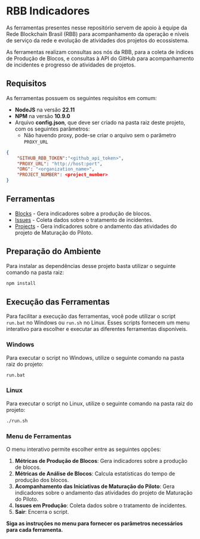 # RBB Indicadores

As ferramentas presentes nesse repositório servem de apoio à equipe da Rede Blockchain Brasil (RBB) para acompanhamento da operação e níveis de serviço da rede e evolução de atividades dos projetos do ecossistema.

As ferramentas realizam consultas aos nós da RBB, para a coleta de índices de Produção de Blocos, e consultas à API do GitHub para acompanhamento de incidentes e progresso de atividades de projetos.

## Requisitos

As ferramentas possuem os seguintes requisitos em comum:

- **NodeJS** na versão **22.11**
- **NPM** na versão **10.9.0**
- Arquivo **config.json**, que deve ser criado na pasta raiz deste projeto, com os seguintes parâmetros:
  - Não havendo proxy, pode-se criar o arquivo sem o parâmetro `PROXY_URL`

```json
{   
    "GITHUB_RBB_TOKEN":"<github_api_token>",
    "PROXY_URL": "http://host:port",
    "ORG": "<organization_name>",
    "PROJECT_NUMBER": <project_number>
}
```

## Ferramentas

- [Blocks](Blocks/README.md) - Gera indicadores sobre a produção de blocos.
- [Issues](Issues/README.md) - Coleta dados sobre o tratamento de incidentes.
- [Projects](Projects/README.md) - Gera indicadores sobre o andamento das atividades do projeto de Maturação do Piloto.

## Preparação do Ambiente

Para instalar as dependências desse projeto basta utilizar o seguinte comando na pasta raiz:

```javascript
npm install
```

## Execução das Ferramentas

Para facilitar a execução das ferramentas, você pode utilizar o script `run.bat` no Windows ou `run.sh` no Linux. Esses scripts fornecem um menu interativo para escolher e executar as diferentes ferramentas disponíveis.

### Windows

Para executar o script no Windows, utilize o seguinte comando na pasta raiz do projeto:

```sh
run.bat
```

### Linux

Para executar o script no Linux, utilize o seguinte comando na pasta raiz do projeto:

```sh
./run.sh
```

### Menu de Ferramentas

O menu interativo permite escolher entre as seguintes opções:

1. **Métricas de Produção de Blocos**: Gera indicadores sobre a produção de blocos.
2. **Métricas de Análise de Blocos**: Calcula estatísticas do tempo de produção dos blocos.
3. **Acompanhamento das Iniciativas de Maturação do Piloto**: Gera indicadores sobre o andamento das atividades do projeto de Maturação do Piloto.
4. **Issues em Produção**: Coleta dados sobre o tratamento de incidentes.
5. **Sair**: Encerra o script.

**Siga as instruções no menu para fornecer os parâmetros necessários para cada ferramenta.**
